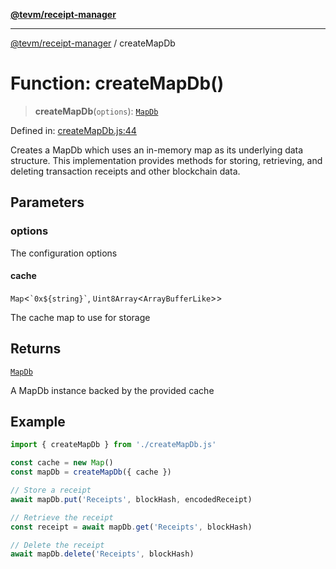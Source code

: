 [**@tevm/receipt-manager**](../README.md)

***

[@tevm/receipt-manager](../globals.md) / createMapDb

# Function: createMapDb()

> **createMapDb**(`options`): [`MapDb`](../type-aliases/MapDb.md)

Defined in: [createMapDb.js:44](https://github.com/evmts/tevm-monorepo/blob/main/packages/receipt-manager/src/createMapDb.js#L44)

Creates a MapDb which uses an in-memory map as its underlying data structure.
This implementation provides methods for storing, retrieving, and deleting
transaction receipts and other blockchain data.

## Parameters

### options

The configuration options

#### cache

`Map`\<`` `0x${string}` ``, `Uint8Array`\<`ArrayBufferLike`\>\>

The cache map to use for storage

## Returns

[`MapDb`](../type-aliases/MapDb.md)

A MapDb instance backed by the provided cache

## Example

```ts
import { createMapDb } from './createMapDb.js'

const cache = new Map()
const mapDb = createMapDb({ cache })

// Store a receipt
await mapDb.put('Receipts', blockHash, encodedReceipt)

// Retrieve the receipt
const receipt = await mapDb.get('Receipts', blockHash)

// Delete the receipt
await mapDb.delete('Receipts', blockHash)
```
